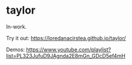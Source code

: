 # taylor

In-work.

Try it out: https://loredanacirstea.github.io/taylor/

Demos: https://www.youtube.com/playlist?list=PL323JufuD9JAgnda2E8mGn_GDcD5ef4mH

